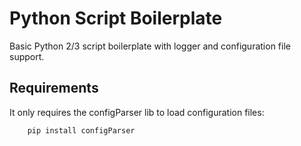 # Python Script Boilerplate
Basic Python 2/3 script boilerplate with logger and configuration file support.

## Requirements
It only requires the configParser lib to load configuration files:

        pip install configParser